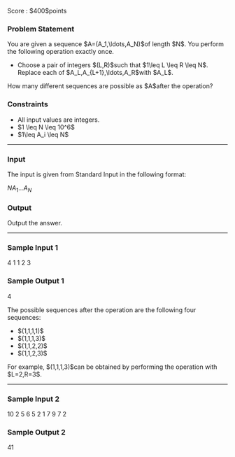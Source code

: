
<div>

<span>

<span>

<p>
Score : $400$points
</p>

<div>

<section>

### **Problem Statement**

<p>
You are given a sequence $A=(A_1,\ldots,A_N)$of length $N$. You perform the following operation exactly once.
</p>

<ul>

<li>
Choose a pair of integers $(L,R)$such that $1\leq L \leq R \leq N$. Replace each of $A_L,A_{L+1},\ldots,A_R$with $A_L$.
</li>

</ul>

<p>
How many different sequences are possible as $A$after the operation?
</p>

</section>

</div>

<div>

<section>

### **Constraints**

<ul>

<li>
All input values are integers.
</li>

<li>
$1 \leq N \leq 10^6$
</li>

<li>
$1\leq A_i \leq N$
</li>

</ul>

</section>

</div>

---

<div>

<div>

<section>

### **Input**

<p>
The input is given from Standard Input in the following format:
</p>

<div>

$N$$A_1$$\ldots$$A_N$
</div>

</section>

</div>

<div>

<section>

### **Output**

<p>
Output the answer.
</p>

</section>

</div>

</div>

---

<div>

<section>

### **Sample Input 1**

<div>

4
1 1 2 3

</div>

</section>

</div>

<div>

<section>

### **Sample Output 1**

<div>

4

</div>

<p>
The possible sequences after the operation are the following four sequences:
</p>

<ul>

<li>
$(1,1,1,1)$
</li>

<li>
$(1,1,1,3)$
</li>

<li>
$(1,1,2,2)$
</li>

<li>
$(1,1,2,3)$
</li>

</ul>

<p>
For example, $(1,1,1,3)$can be obtained by performing the operation with $L=2,R=3$.
</p>

</section>

</div>

---

<div>

<section>

### **Sample Input 2**

<div>

10
2 5 6 5 2 1 7 9 7 2

</div>

</section>

</div>

<div>

<section>

### **Sample Output 2**

<div>

41

</div>

</section>

</div>

</span>

</span>

</div>
